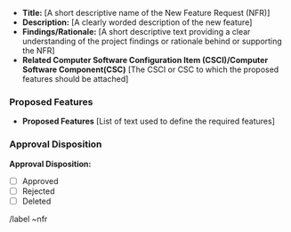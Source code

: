 - **Title:** [A short descriptive name of the New Feature Request (NFR)]
- **Description:** [A clearly worded description of the new feature]
- **Findings/Rationale:** [A short descriptive text providing a clear understanding of the project findings or rationale behind or supporting the NFR]
- **Related Computer Software Configuration Item (CSCI)/Computer Software Component(CSC)** [The CSCI or CSC to which the proposed features should be attached]

### Proposed Features 

- **Proposed Features** [List of text used to define the required features]

### Approval Disposition

**Approval Disposition:**
- [ ] Approved
- [ ] Rejected
- [ ] Deleted

/label ~nfr
